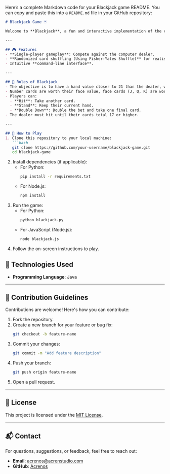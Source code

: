 Here’s a complete Markdown code for your Blackjack game README. You can copy and paste this into a `README.md` file in your GitHub repository:

```markdown
# Blackjack Game 🃏

Welcome to **Blackjack**, a fun and interactive implementation of the classic casino card game! Test your skills against the dealer and try your luck to hit 21.

---

## 🎮 Features
- **Single-player gameplay**: Compete against the computer dealer.
- **Randomized card shuffling (Using Fisher-Yates Shuffle)** for realistic play.
- Intuitive **command-line interface**.

---

## 📜 Rules of Blackjack
- The objective is to have a hand value closer to 21 than the dealer, without exceeding 21.
- Number cards are worth their face value, face cards (J, Q, K) are worth 10, and Aces can count as 1 or 11.
- Players can:
  - **Hit**: Take another card.
  - **Stand**: Keep their current hand.
  - **Double Down**: Double the bet and take one final card.
- The dealer must hit until their cards total 17 or higher.

---

## 🚀 How to Play
1. Clone this repository to your local machine:
   ```bash
   git clone https://github.com/your-username/blackjack-game.git
   cd blackjack-game
   ```
2. Install dependencies (if applicable):
   - For Python:
     ```bash
     pip install -r requirements.txt
     ```
   - For Node.js:
     ```bash
     npm install
     ```
3. Run the game:
   - For Python:
     ```bash
     python blackjack.py
     ```
   - For JavaScript (Node.js):
     ```bash
     node blackjack.js
     ```
4. Follow the on-screen instructions to play.

## 🔧 Technologies Used
- **Programming Language**: Java

---

## 🤝 Contribution Guidelines
Contributions are welcome! Here's how you can contribute:
1. Fork the repository.
2. Create a new branch for your feature or bug fix:
   ```bash
   git checkout -b feature-name
   ```
3. Commit your changes:
   ```bash
   git commit -m "Add feature description"
   ```
4. Push your branch:
   ```bash
   git push origin feature-name
   ```
5. Open a pull request.

---

## 📄 License
This project is licensed under the [MIT License](LICENSE).

---

## 📬 Contact
For questions, suggestions, or feedback, feel free to reach out:
- **Email**: acrenos@acrenstudio.com
- **GitHub**: [Acrenos](https://github.com/Acrenos)
